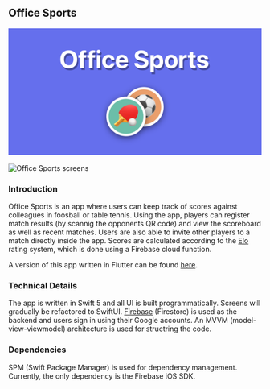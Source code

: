 ## Office Sports

![Office Sports banner](https://github.com/oyvinddd/officesports/blob/main/Images/office-sports-banner.png "Office Sports banner")

![Office Sports screens](https://github.com/oyvinddd/officesports/blob/main/Images/office-sports-screens.png "Office Sports screens")

### Introduction

Office Sports is an app where users can keep track of scores against colleagues in foosball or table tennis. Using the app, players can register match results (by scannig the opponents QR code) and view the scoreboard as well as recent matches. Users are also able to invite other players to a match directly inside the app. Scores are calculated according to the [Elo](https://en.wikipedia.org/wiki/Elo_rating_system) rating system, which is done using a Firebase cloud function.    

A version of this app written in Flutter can be found [here](https://github.com/konstantpapp/office_sports_android).

### Technical Details

The app is written in Swift 5 and all UI is built programmatically. Screens will gradually be refactored to SwiftUI. [Firebase](https://firebase.google.com) (Firestore) is used as the backend and users sign in using their Google accounts. An MVVM (model-view-viewmodel) architecture is used for structring the code.

### Dependencies

SPM (Swift Package Manager) is used for dependency management. Currently, the only dependency is the Firebase iOS SDK.
